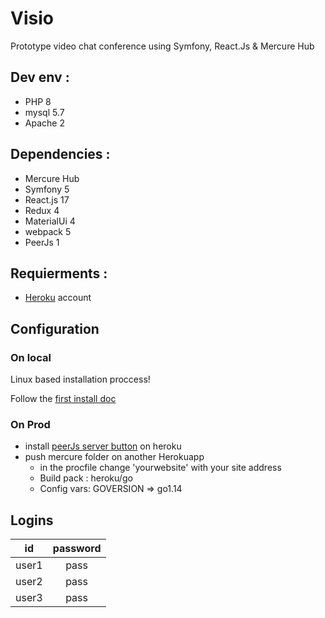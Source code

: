 # Visio

Prototype video chat conference using Symfony, React.Js & Mercure Hub

## Dev env :
- PHP 8
- mysql 5.7
- Apache 2

## Dependencies :
- Mercure Hub
- Symfony 5
- React.js 17
- Redux 4
- MaterialUi 4
- webpack 5
- PeerJs 1

## Requierments :
- [Heroku](https://www.heroku.com) account

## Configuration

### On local
Linux based installation proccess!

Follow the [first install doc](./docs/firstInstall.md)

### On Prod
- install [peerJs server button](https://elements.heroku.com/buttons/peers/peerjs-server) on heroku
- push mercure folder on another Herokuapp
    - in the procfile change 'yourwebsite' with your site address
    - Build pack : heroku/go
    - Config vars: GOVERSION => go1.14


## Logins

|   id  	| password 	|
|:-----:	|:--------:	|
| user1 	| pass     	|
| user2 	| pass     	|
| user3 	| pass     	|